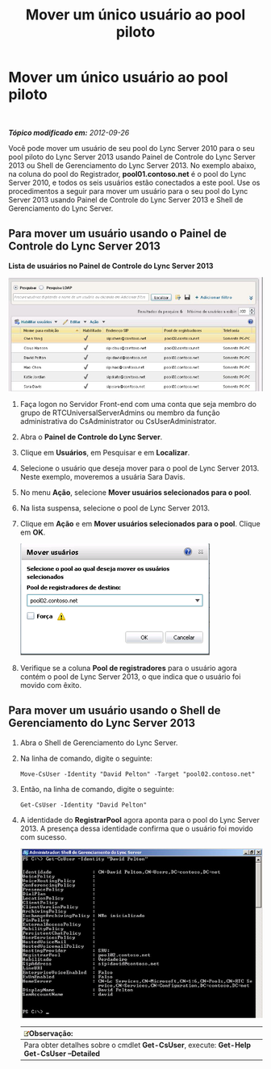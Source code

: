﻿---
title: Mover um único usuário ao pool piloto
TOCTitle: Mover um único usuário ao pool piloto
ms:assetid: e9de81a8-40dd-4446-81e7-a2b810eaea50
ms:mtpsurl: https://technet.microsoft.com/pt-br/library/JJ205401(v=OCS.15)
ms:contentKeyID: 49308476
ms.date: 05/19/2016
mtps_version: v=OCS.15
ms.translationtype: HT
---

# Mover um único usuário ao pool piloto

 

_**Tópico modificado em:** 2012-09-26_

Você pode mover um usuário de seu pool do Lync Server 2010 para o seu pool piloto do Lync Server 2013 usando Painel de Controle do Lync Server 2013 ou Shell de Gerenciamento do Lync Server 2013. No exemplo abaixo, na coluna do pool do Registrador, **pool01.contoso.net** é o pool do Lync Server 2010, e todos os seis usuários estão conectados a este pool. Use os procedimentos a seguir para mover um usuário para o seu pool do Lync Server 2013 usando Painel de Controle do Lync Server 2013 e Shell de Gerenciamento do Lync Server.

## Para mover um usuário usando o Painel de Controle do Lync Server 2013

**Lista de usuários no Painel de Controle do Lync Server 2013**

![Painel de Controle do Lync Server, Caixa de diálogo Mover Usuário](images/JJ205401.a2bce284-0392-4db3-9bb2-9f12699738e7(OCS.15).jpg "Painel de Controle do Lync Server, Caixa de diálogo Mover Usuário")

1.  Faça logon no Servidor Front-end com uma conta que seja membro do grupo de RTCUniversalServerAdmins ou membro da função administrativa do CsAdministrator ou CsUserAdministrator.

2.  Abra o **Painel de Controle do Lync Server**.

3.  Clique em **Usuários**, em Pesquisar e em **Localizar**.

4.  Selecione o usuário que deseja mover para o pool de Lync Server 2013. Neste exemplo, moveremos a usuária Sara Davis.

5.  No menu **Ação**, selecione **Mover usuários selecionados para o pool**.

6.  Na lista suspensa, selecione o pool de Lync Server 2013.

7.  Clique em **Ação** e em **Mover usuários selecionados para o pool**. Clique em **OK**.
    
    ![Mover Usuários, caixa de diálogo de pool de registros de destino](images/JJ205401.8a375003-dc00-4541-b578-4d88f2010601(OCS.15).png "Mover Usuários, caixa de diálogo de pool de registros de destino")  

8.  Verifique se a coluna **Pool de registradores** para o usuário agora contém o pool de Lync Server 2013, o que indica que o usuário foi movido com êxito.

## Para mover um usuário usando o Shell de Gerenciamento do Lync Server 2013

1.  Abra o Shell de Gerenciamento do Lync Server.

2.  Na linha de comando, digite o seguinte:
    
        Move-CsUser -Identity "David Pelton" -Target "pool02.contoso.net"

3.  Então, na linha de comando, digite o seguinte:
    
        Get-CsUser -Identity "David Pelton"

4.  A identidade do **RegistrarPool** agora aponta para o pool do Lync Server 2013. A presença dessa identidade confirma que o usuário foi movido com sucesso.
    
    ![Saída do cmdlet Get-CsUser com filtro de identidade](images/JJ205401.bc5d4672-8068-4475-b882-dbd305c801a9(OCS.15).jpg "Saída do cmdlet Get-CsUser com filtro de identidade")  
    
    <table>
    <thead>
    <tr class="header">
    <th><img src="images/Gg425756.note(OCS.15).gif" title="note" alt="note" />Observação:</th>
    </tr>
    </thead>
    <tbody>
    <tr class="odd">
    <td>Para obter detalhes sobre o cmdlet <strong>Get-CsUser</strong>, execute: <strong>Get-Help Get-CsUser –Detailed</strong></td>
    </tr>
    </tbody>
    </table>

